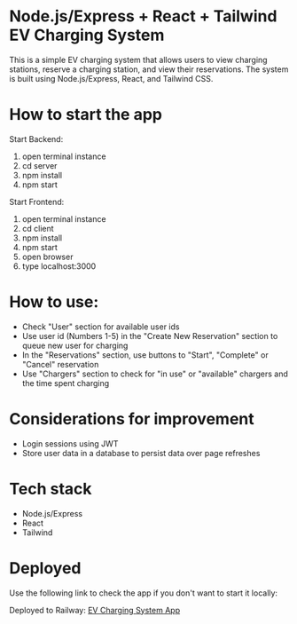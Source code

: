 # Node.js/Express + React + Tailwind EV Charging System

This is a simple EV charging system that allows users to view charging stations, reserve a charging station, and view their reservations. The system is built using Node.js/Express, React, and Tailwind CSS.

# How to start the app

Start Backend:

1. open terminal instance
2. cd server
3. npm install
4. npm start

Start Frontend:

1. open terminal instance
2. cd client
3. npm install
4. npm start
5. open browser
6. type localhost:3000

# How to use:

- Check "User" section for available user ids
- Use user id (Numbers 1-5) in the "Create New Reservation" section to queue new user for charging
- In the "Reservations" section, use buttons to "Start", "Complete" or "Cancel" reservation
- Use "Chargers" section to check for "in use" or "available" chargers and the time spent charging

# Considerations for improvement

- Login sessions using JWT
- Store user data in a database to persist data over page refreshes

# Tech stack

- Node.js/Express
- React
- Tailwind

# Deployed

Use the following link to check the app if you don't want to start it locally:

Deployed to Railway: [EV Charging System App](https://nodejs-react-ev-charging-station-production-abd5.up.railway.app/)
